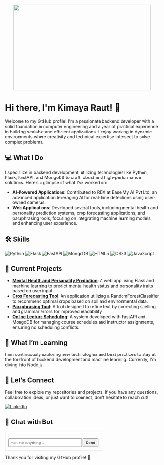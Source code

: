 <p align="center">
  <img width="450" height="280" src="https://media.tenor.com/X3jJ_r78JlcAAAAM/bobs-burger-tina-belcher.gif">
</p>

# Hi there, I'm Kimaya Raut! 👋

Welcome to my GitHub profile! I'm a passionate backend developer with a solid foundation in computer engineering and a year of practical experience in building scalable and efficient applications. I enjoy working in dynamic environments where creativity and technical expertise intersect to solve complex problems.

## 💻 What I Do
I specialize in backend development, utilizing technologies like Python, Flask, FastAPI, and MongoDB to craft robust and high-performance solutions. Here’s a glimpse of what I’ve worked on:
- **AI-Powered Applications**: Contributed to RDX at Ease My AI Pvt Ltd, an advanced application leveraging AI for real-time detections using user-owned cameras. 
- **Web Applications**: Developed several tools, including mental health and personality prediction systems, crop forecasting applications, and paraphrasing tools, focusing on integrating machine learning models and enhancing user experience.

## 🛠 Skills

![Python](https://img.shields.io/badge/Python-3776AB?style=for-the-badge&logo=python&logoColor=white)
![Flask](https://img.shields.io/badge/Flask-000000?style=for-the-badge&logo=flask&logoColor=white)
![FastAPI](https://img.shields.io/badge/FastAPI-009688?style=for-the-badge&logo=fastapi&logoColor=white)
![MongoDB](https://img.shields.io/badge/MongoDB-4EA94B?style=for-the-badge&logo=mongodb&logoColor=white)
![HTML5](https://img.shields.io/badge/HTML5-E34F26?style=for-the-badge&logo=html5&logoColor=white)
![CSS3](https://img.shields.io/badge/CSS3-1572B6?style=for-the-badge&logo=css3&logoColor=white)
![JavaScript](https://img.shields.io/badge/JavaScript-F7DF1E?style=for-the-badge&logo=javascript&logoColor=black)

## 🚀 Current Projects
- **[Mental Health and Personality Prediction](https://github.com/KimayaRaut/Mental-Health-and-Personality-Determination-using-Machine-Learning-)**: A web app using Flask and machine learning to predict mental health status and personality traits based on user input.
- **[Crop Forecasting Tool](https://github.com/KimayaRaut/Crop-Forecasting-Using-Machine-Learning-Random-Forest-Classifier)**: An application utilizing a RandomForestClassifier to recommend optimal crops based on soil and environmental data.
- **[Paraphrasing Tool](https://github.com/KimayaRaut/Paraphrasing-Tool)**: A tool designed to refine text by correcting spelling and grammar errors for improved readability.
- **[Online Lecture Scheduling](https://github.com/KimayaRaut/Online-Lecture-Scheduling-Module)**: A system developed with FastAPI and MongoDB for managing course schedules and instructor assignments, ensuring no scheduling conflicts.

## 🌱 What I’m Learning
I am continuously exploring new technologies and best practices to stay at the forefront of backend development and machine learning. Currently, I'm diving into Node.js.

## 🌟 Let’s Connect
Feel free to explore my repositories and projects. If you have any questions, collaboration ideas, or just want to connect, don’t hesitate to reach out!

<a href="https://www.linkedin.com/in/kimaya-raut-6b64281b9/" target="_blank"><img src="https://img.shields.io/badge/LinkedIn-0A66C2?style=for-the-badge&logo=linkedin&logoColor=white" alt="LinkedIn"></a>

## 🤖 Chat with Bot

<div id="chatbox">
  <div id="chat-output"></div>
  <input type="text" id="chat-input" placeholder="Ask me anything...">
  <button onclick="getBotResponse()">Send</button>
</div>

<script>
  function getBotResponse() {
    var input = document.getElementById("chat-input").value.toLowerCase();
    var output = document.getElementById("chat-output");
    var response = "";

    if (input.includes("hello")) {
      response = "Hi there! How can I help you today?";
    } else if (input.includes("your name")) {
      response = "I am a friendly bot created by Kimaya Raut!";
    } else if (input.includes("help")) {
      response = "Sure! Ask me anything about Kimaya's projects, skills, or experience.";
    } else {
      response = "I'm sorry, I don't understand that. Can you try asking something else?";
    }

    var newDiv = document.createElement("div");
    newDiv.textContent = "You: " + input;
    output.appendChild(newDiv);

    var newDivResponse = document.createElement("div");
    newDivResponse.textContent = "Bot: " + response;
    output.appendChild(newDivResponse);

    document.getElementById("chat-input").value = "";
  }
</script>

<style>
  #chatbox {
    border: 1px solid #ccc;
    padding: 10px;
    width: 300px;
    margin-top: 20px;
  }

  #chat-output {
    max-height: 200px;
    overflow-y: auto;
    margin-bottom: 10px;
  }

  #chat-input {
    width: calc(100% - 60px);
    padding: 5px;
  }

  button {
    width: 50px;
    padding: 5px;
  }
</style>

Thank you for visiting my GitHub profile! 🎉
